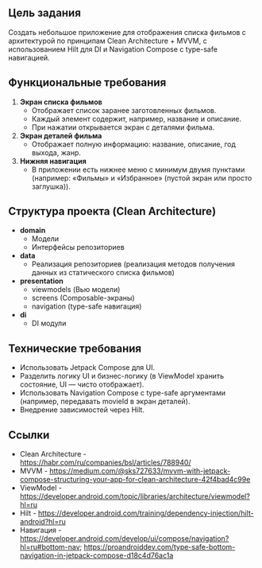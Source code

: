## Цель задания

Создать небольшое приложение для отображения списка фильмов с архитектурой по принципам Clean Architecture + MVVM, с использованием Hilt для DI и Navigation Compose с type-safe навигацией.

## Функциональные требования

1. **Экран списка фильмов**
    * Отображает список заранее заготовленных фильмов.
    * Каждый элемент содержит, например, название и описание.
    * При нажатии открывается экран с деталями фильма.
2. **Экран деталей фильма**
    * Отображает полную информацию: название, описание, год выхода, жанр.
3. **Нижняя навигация**
    * В приложении есть нижнее меню с минимум двумя пунктами (например: «Фильмы» и «Избранное» (пустой экран или просто заглушка)).

## Структура проекта (Clean Architecture)

* **domain**
    * Модели
    * Интерфейсы репозиториев
* **data**
    * Реализация репозиториев (реализация методов получения данных из статического списка фильмов)
* **presentation**
    * viewmodels (Вью модели)
    * screens (Composable-экраны)
    * navigation (type-safe навигация)
* **di**
    * DI модули

## Технические требования

* Использовать Jetpack Compose для UI.
* Разделить логику UI и бизнес-логику (в ViewModel хранить состояние, UI — чисто отображает).
* Использовать Navigation Compose с type-safe аргументами (например, передавать movieId в экран деталей).
* Внедрение зависимостей через Hilt.

## Ссылки
* Clean Architecture - https://habr.com/ru/companies/bsl/articles/788940/
* MVVM - https://medium.com/@sks727633/mvvm-with-jetpack-compose-structuring-your-app-for-clean-architecture-42f4bad4c99e
* ViewModel - https://developer.android.com/topic/libraries/architecture/viewmodel?hl=ru
* Hilt - https://developer.android.com/training/dependency-injection/hilt-android?hl=ru
* Навигация - https://developer.android.com/develop/ui/compose/navigation?hl=ru#bottom-nav; https://proandroiddev.com/type-safe-bottom-navigation-in-jetpack-compose-d18c4d76ac1a
